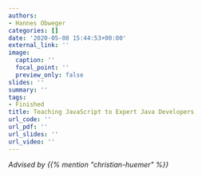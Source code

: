```yaml
---
authors:
- Hannes Obweger
categories: []
date: '2020-05-08 15:44:53+00:00'
external_link: ''
image:
  caption: ''
  focal_point: ''
  preview_only: false
slides: ''
summary: ''
tags:
- Finished
title: Teaching JavaScript to Expert Java Developers
url_code: ''
url_pdf: ''
url_slides: ''
url_video: ''
---
```




*Advised by {{% mention "christian-huemer" %}}*